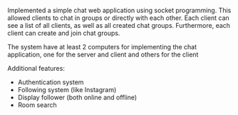 Implemented a simple chat web application using socket programming. This allowed clients to chat in groups or directly with each other. Each client can see a list of all clients, as well as all created chat groups. Furthermore, each client can create and join chat groups.

The system have at least 2 computers for implementing the chat application, one for the server and client and others for the client

Additional features:
- Authentication system
- Following system (like Instagram)
- Display follower (both online and offline)
- Room search 
